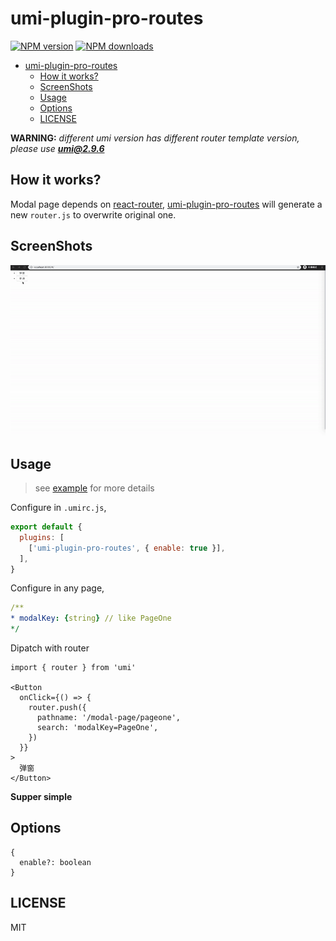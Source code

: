 # umi-plugin-pro-routes

[![NPM version](https://img.shields.io/npm/v/umi-plugin-pro-routes.svg?style=flat)](https://npmjs.org/package/umi-plugin-pro-routes)
[![NPM downloads](http://img.shields.io/npm/dm/umi-plugin-pro-routes.svg?style=flat)](https://npmjs.org/package/umi-plugin-pro-routes)

- [umi-plugin-pro-routes](#umi-plugin-pro-routes)
  - [How it works?](#how-it-works)
  - [ScreenShots](#screenshots)
  - [Usage](#usage)
  - [Options](#options)
  - [LICENSE](#license)


**WARNING:** *different umi version has different router template version, please use **umi@2.9.6***

## How it works?

Modal page depends on [react-router](https://reacttraining.com/react-router/web/example/modal-gallery), [umi-plugin-pro-routes]() will generate a new `router.js` to overwrite original one.

## ScreenShots

![pro-routes](/screenshots/pro-routes.gif)

## Usage
> see [example](/example/pages/index.tsx) for more details
 
Configure in `.umirc.js`,

```js
export default {
  plugins: [
    ['umi-plugin-pro-routes', { enable: true }],
  ],
}
```

Configure in any page,

```yaml
/**
* modalKey: {string} // like PageOne
*/
```

Dipatch with router

```tsx
import { router } from 'umi'

<Button
  onClick={() => {
    router.push({
      pathname: '/modal-page/pageone',
      search: 'modalKey=PageOne',
    })
  }}
>
  弹窗
</Button>
```

**Supper simple**

## Options

```tsx
{
  enable?: boolean
}
```

## LICENSE

MIT
